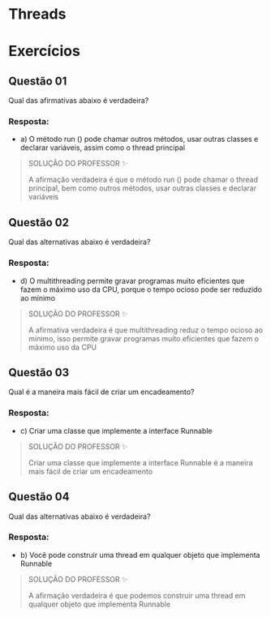 # Threads

# Exercícios


## Questão 01
Qual das afirmativas abaixo é verdadeira?

### Resposta:
- a) O método run () pode chamar outros métodos, usar outras classes e declarar variáveis, assim como o thread principal

> SOLUÇÃO DO PROFESSOR ✨
>
> A afirmação verdadeira é que o método run () pode chamar o thread principal, bem como outros métodos, usar outras classes e declarar variáveis


## Questão 02
Qual das alternativas abaixo é verdadeira?

### Resposta:
- d) O multithreading permite gravar programas muito eficientes que fazem o máximo uso da CPU, porque o tempo ocioso pode ser reduzido ao mínimo

> SOLUÇÃO DO PROFESSOR ✨
>
> A afirmativa verdadeira é que multithreading reduz o tempo ocioso ao mínimo, isso permite gravar programas muito eficientes que fazem o máximo uso da CPU


## Questão 03
Qual é a maneira mais fácil de criar um encadeamento?

### Resposta:
- c) Criar uma classe que implemente a interface Runnable

> SOLUÇÃO DO PROFESSOR ✨
>
> Criar uma classe que implemente a interface Runnable é a maneira mais fácil de criar um encadeamento


## Questão 04
Qual das alternativas abaixo é verdadeira?

### Resposta:
- b) Você pode construir uma thread em qualquer objeto que implementa Runnable

> SOLUÇÃO DO PROFESSOR ✨
>
> A afirmação verdadeira é que podemos construir uma thread em qualquer objeto que implementa Runnable

